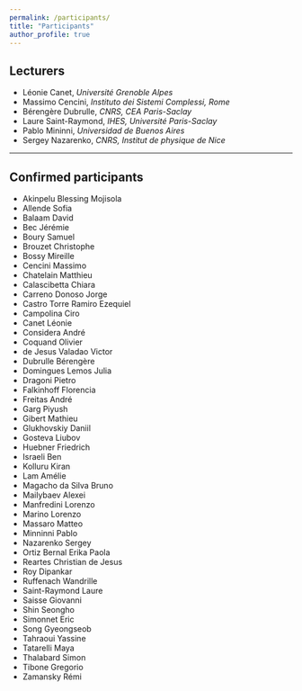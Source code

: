 ```yaml
---
permalink: /participants/
title: "Participants"
author_profile: true
---
```


## Lecturers

- Léonie Canet, *Université Grenoble Alpes*
- Massimo Cencini, *Instituto dei Sistemi Complessi, Rome*
- Bérengère Dubrulle, *CNRS, CEA Paris-Saclay*
- Laure Saint-Raymond, *IHES, Université Paris-Saclay* 
- Pablo Mininni, *Universidad de Buenos Aires*
- Sergey Nazarenko, *CNRS, Institut de physique de Nice*


---
## Confirmed participants

- Akinpelu	Blessing Mojisola
- Allende	Sofia
- Balaam	David
- Bec 	Jérémie
- Boury	Samuel
- Brouzet	Christophe
- Bossy	Mireille
- Cencini	Massimo
- Chatelain	Matthieu
- Calascibetta	Chiara
- Carreno Donoso	Jorge
- Castro Torre	Ramiro Ezequiel
- Campolina	Ciro
- Canet	Léonie
- Considera	André
- Coquand	Olivier
- de Jesus Valadao	Victor
- Dubrulle	Bérengère
- Domingues Lemos	Julia
- Dragoni	Pietro
- Falkinhoff	Florencia
- Freitas	André
- Garg	Piyush
- Gibert	Mathieu
- Glukhovskiy	Daniil
- Gosteva	Liubov
- Huebner	Friedrich
- Israeli	Ben
- Kolluru	Kiran
- Lam	Amélie
- Magacho da Silva	Bruno
- Mailybaev	Alexei
- Manfredini	Lorenzo
- Marino	Lorenzo
- Massaro	Matteo
- Minninni	Pablo
- Nazarenko	Sergey
- Ortiz Bernal	Erika Paola
- Reartes	Christian de Jesus
- Roy	Dipankar
- Ruffenach	Wandrille
- Saint-Raymond	Laure
- Saisse	Giovanni
- Shin	Seongho
- Simonnet	Eric
- Song	Gyeongseob
- Tahraoui	Yassine
- Tatarelli	Maya
- Thalabard	Simon
- Tibone	Gregorio
- Zamansky	Rémi


